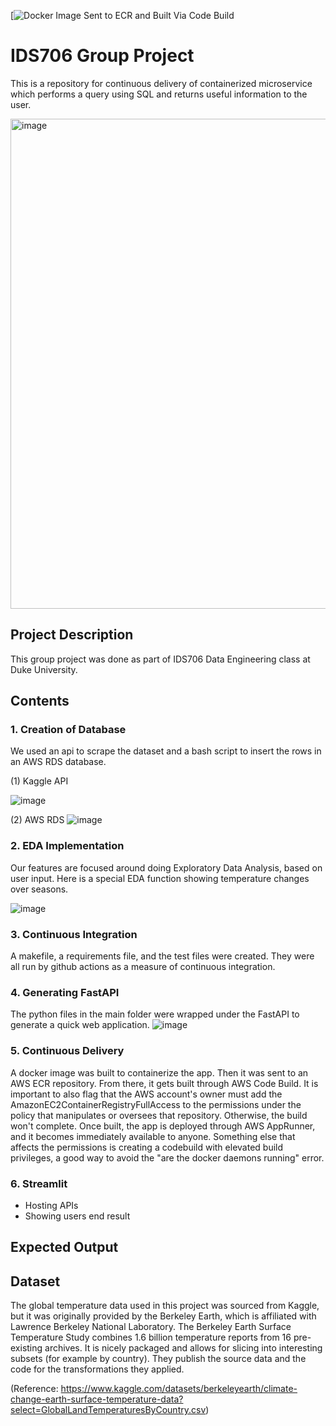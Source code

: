[![Docker Image Sent to ECR and Built Via Code Build](https://codebuild.us-east-1.amazonaws.com/badges?uuid=eyJlbmNyeXB0ZWREYXRhIjoicmVFYndqOStzMVZ2VFB4cnFKMDg0SG5Xa3lPSjVGbXBoYTFWYUJJU2ZoekdFbHBIYlFGcXp5YkVNWjI4amVjOGRRZTBOWXBmdWZ0Q05reGg1MVN0eWY0PSIsIml2UGFyYW1ldGVyU3BlYyI6Ikd1ZFFVbHFyc0s2M1c1cm0iLCJtYXRlcmlhbFNldFNlcmlhbCI6MX0%3D&branch=main)

# IDS706 Group Project

This is a repository for continuous delivery of containerized microservice which performs a query using SQL and returns useful information to the user.

<img width="784" alt="image" src="https://user-images.githubusercontent.com/112578065/207986486-372d8d2d-92ea-46f9-ad75-f0ca8d5c4623.png">

## Project Description

This group project was done as part of IDS706 Data Engineering class at Duke University. 

## Contents

### 1. Creation of Database

We used an api to scrape the dataset and a bash script to insert the rows in an AWS RDS database.

(1) Kaggle API

![image](https://user-images.githubusercontent.com/112578065/207997214-98d54398-2417-4fe6-9452-9a253ec4960a.png)

(2) AWS RDS
![image](https://user-images.githubusercontent.com/112578065/207997090-e6c0e5f4-7f98-44eb-a8dd-8b6733bd6925.png)

### 2. EDA Implementation

Our features are focused around doing Exploratory Data Analysis, based on user input. Here is a special EDA function showing temperature changes over seasons. 

![image](https://user-images.githubusercontent.com/112578065/207998382-1f47fc66-b2ba-43c0-bae0-aa9222823484.png)

### 3. Continuous Integration
A makefile, a requirements file, and the test files were created. They were all run by github actions as a measure of continuous integration. 

### 4. Generating FastAPI
The python files in the main folder were wrapped under the FastAPI to generate a quick web application. 
![image](https://user-images.githubusercontent.com/112578065/207997680-03051f21-5f5d-4923-a54a-a4cf4be0ae78.png)

### 5. Continuous Delivery
A docker image was built to containerize the app. Then it was sent to an AWS ECR repository. From there, it gets built through AWS Code Build. It is important to also flag that the AWS account's owner must add the AmazonEC2ContainerRegistryFullAccess to the permissions under the policy that manipulates or oversees that repository. Otherwise, the build won't complete. Once built, the app is deployed through AWS AppRunner, and it becomes immediately available to anyone. Something else that affects the permissions is creating a codebuild with elevated build privileges, a good way to avoid the "are the docker daemons running" error.

### 6. Streamlit
- Hosting APIs
- Showing users end result

## Expected Output

## Dataset

The global temperature data used in this project was sourced from Kaggle, but it was originally provided by the Berkeley Earth, which is affiliated with Lawrence Berkeley National Laboratory. The Berkeley Earth Surface Temperature Study combines 1.6 billion temperature reports from 16 pre-existing archives. It is nicely packaged and allows for slicing into interesting subsets (for example by country). They publish the source data and the code for the transformations they applied.

(Reference: https://www.kaggle.com/datasets/berkeleyearth/climate-change-earth-surface-temperature-data?select=GlobalLandTemperaturesByCountry.csv)


